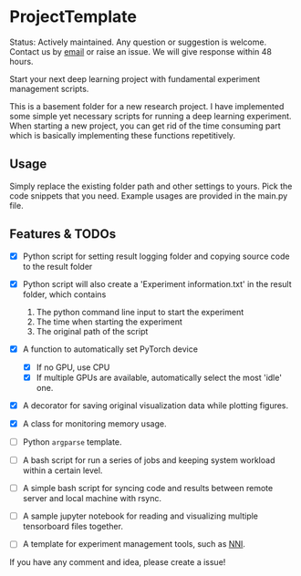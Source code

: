 # ProjectTemplate

Status: Actively maintained. Any question or suggestion is welcome. Contact us by [email](mailto:yufeng_zheng@berkeley.edu?subject=[GitHub]%20Project%20Template) or raise an issue. We will give response within 48 hours.

Start your next deep learning project with fundamental experiment management scripts.

This is a basement folder for a new research project. I have implemented some simple yet necessary scripts for running a deep learning experiment. When starting a new project, you can get rid of the time consuming part which is basically implementing these functions repetitively.



## Usage

Simply replace the existing folder path and other settings to yours. Pick the code snippets that you need. Example usages are provided in the main.py file.



## Features & TODOs

- [x] Python script for setting result logging folder and copying source code to the result folder
- [x] Python script will also create a 'Experiment information.txt' in the result folder, which contains
  1. The python command line input to start the experiment
  2. The time when starting the experiment
  3. The original path of the script
- [x] A function to automatically set PyTorch device
  - [x] If no GPU, use CPU
  - [x] If multiple GPUs are available, automatically select the most 'idle' one.
- [x] A decorator for saving original visualization data while plotting figures.
- [x] A class for monitoring memory usage.
- [ ] Python `argparse` template.
- [ ] A bash script for run a series of jobs and keeping system workload within a certain level.
- [ ] A simple bash script for syncing code and results between remote server and local machine with rsync.
- [ ] A sample jupyter notebook for reading and visualizing multiple tensorboard files together.
- [ ] A template for experiment management tools, such as [NNI](https://nni.readthedocs.io/).



If you have any comment and idea, please create a issue!
